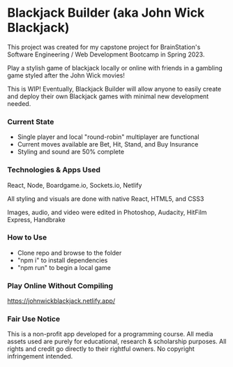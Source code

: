 # Blackjack Builder (aka John Wick Blackjack)

This project was created for my capstone project for BrainStation's Software Engineering / Web Development Bootcamp in Spring 2023.

Play a stylish game of blackjack locally or online with friends in a gambling game styled after the John Wick movies!

This is WIP! Eventually, Blackjack Builder will allow anyone to easily create and deploy their own Blackjack games with minimal new development needed.

### Current State

* Single player and local "round-robin" multiplayer are functional
* Current moves available are Bet, Hit, Stand, and Buy Insurance
* Styling and sound are 50% complete

### Technologies & Apps Used

React, Node, Boardgame.io, Sockets.io, Netlify

All styling and visuals are done with native React, HTML5, and CSS3

Images, audio, and video were edited in Photoshop, Audacity, HitFilm Express, Handbrake

### How to Use

* Clone repo and browse to the folder
* "npm i" to install dependencies
* "npm run" to begin a local game

### Play Online Without Compiling

https://johnwickblackjack.netlify.app/

### Fair Use Notice

This is a non-profit app developed for a programming course. All media assets used are purely for educational, research & scholarship purposes. All rights and credit go directly to their rightful owners. No copyright infringement intended.
